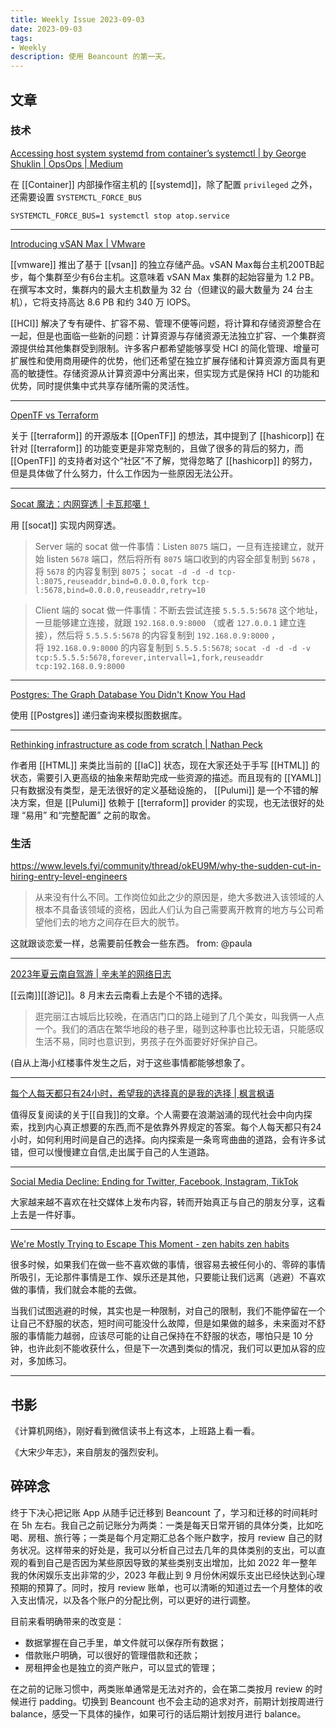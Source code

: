 ```yaml
---
title: Weekly Issue 2023-09-03
date: 2023-09-03
tags:
- Weekly
description: 使用 Beancount 的第一天。
---
```



## 文章

### 技术

[Accessing host system systemd from container’s systemctl | by George Shuklin | OpsOps | Medium](https://medium.com/opsops/accessing-host-system-systemd-from-containers-systemctl-492a1a385102)

在 [[Container]] 内部操作宿主机的 [[systemd]]，除了配置 `privileged` 之外，还需要设置 `SYSTEMCTL_FORCE_BUS`

`SYSTEMCTL_FORCE_BUS=1 systemctl stop atop.service`

---


[Introducing vSAN Max | VMware](https://core.vmware.com/blog/introducing-vsan-max)

[[vmware]] 推出了基于 [[vsan]] 的独立存储产品。vSAN Max每台主机200TB起步，每个集群至少有6台主机。这意味着 vSAN Max 集群的起始容量为 1.2 PB。在撰写本文时，集群内的最大主机数量为 32 台（但建议的最大数量为 24 台主机），它将支持高达 8.6 PB 和约 340 万 IOPS。

[[HCI]] 解决了专有硬件、扩容不易、管理不便等问题，将计算和存储资源整合在一起，但是也面临一些新的问题：计算资源与存储资源无法独立扩容、一个集群资源提供给其他集群受到限制。许多客户都希望能够享受 HCI 的简化管理、增量可扩展性和使用商用硬件的优势，他们还希望在独立扩展存储和计算资源方面具有更高的敏捷性。存储资源从计算资源中分离出来，但实现方式是保持 HCI 的功能和优势，同时提供集中式共享存储所需的灵活性。

---

[OpenTF vs Terraform](https://twitter.com/iamvlaaaaaaad/status/1696521808143683812)

关于 [[terraform]] 的开源版本 [[OpenTF]] 的想法，其中提到了 [[hashicorp]] 在针对 [[terraform]] 的功能变更是非常克制的，且做了很多的背后的努力，而 [[OpenTF]] 的支持者对这个“社区”不了解，觉得忽略了 [[hashicorp]] 的努力，但是具体做了什么努力，什么工作因为一些原因无法公开。

---


[Socat 魔法：内网穿透 | 卡瓦邦噶！](https://www.kawabangga.com/posts/5324)

用 [[socat]] 实现内网穿透。

> Server 端的 socat 做一件事情：Listen `8075` 端口，一旦有连接建立，就开始 listen `5678` 端口，然后将所有 `8075` 端口收到的内容全部复制到 `5678` ，将 `5678` 的内容复制到 `8075`；
    `socat -d -d -d tcp-l:8075,reuseaddr,bind=0.0.0.0,fork tcp-l:5678,bind=0.0.0.0,reuseaddr,retry=10`

> Client 端的 socat 做一件事情：不断去尝试连接 `5.5.5.5:5678` 这个地址，一旦能够建立连接，就跟 `192.168.0.9:8000` （或者 `127.0.0.1` 建立连接），然后将 `5.5.5.5:5678` 的内容复制到 `192.168.0.9:8000` ，将 `192.168.0.9:8000` 的内容复制到 `5.5.5.5:5678`;
    `socat -d -d -d -v tcp:5.5.5.5:5678,forever,intervall=1,fork,reuseaddr tcp:192.168.0.9:8000`

---

[Postgres: The Graph Database You Didn't Know You Had](https://www.dylanpaulus.com/posts/postgres-is-a-graph-database/)

使用 [[Postgres]] 递归查询来模拟图数据库。

---

[Rethinking infrastructure as code from scratch | Nathan Peck](https://nathanpeck.com/rethinking-infrastructure-as-code-from-scratch/)

作者用 [[HTML]] 来类比当前的 [[IaC]] 状态，现在大家还处于手写 [[HTML]] 的状态，需要引入更高级的抽象来帮助完成一些资源的描述。而且现有的 [[YAML]] 只有数据没有类型，是无法很好的定义基础设施的， [[Pulumi]] 是一个不错的解决方案，但是 [[Pulumi]] 依赖于 [[terraform]] provider 的实现，也无法很好的处理 “易用” 和“完整配置” 之前的取舍。




### 生活


https://www.levels.fyi/community/thread/okEU9M/why-the-sudden-cut-in-hiring-entry-level-engineers

> 从来没有什么不同。工作岗位如此之少的原因是，绝大多数进入该领域的人根本不具备该领域的资格，因此人们认为自己需要离开教育的地方与公司希望他们去的地方之间存在巨大的脱节。  

这就跟谈恋爱一样，总需要前任教会一些东西。 from: @paula

---

[2023年夏云南自驾游 | 辛未羊的网络日志](https://panqiincs.me/2023/08/31/guimao-yunnan-trip/)

[[云南]][[游记]]。8 月末去云南看上去是个不错的选择。

> 逛完丽江古城后比较晚，在酒店门口的路上碰到了几个美女，叫我俩一人点一个。我们的酒店在繁华地段的巷子里，碰到这种事也比较无语，只能感叹生活不易，同时也意识到，男孩子在外面要好好保护自己。  

(自从上海小红楼事件发生之后，对于这些事情都能够想象了。

---

[每个人每天都只有24小时，希望我的选择真的是我的选择 | 枫言枫语](https://justinyan.me/post/5790)

值得反复阅读的关于[[自我]]的文章。个人需要在浪潮汹涌的现代社会中向内探索，找到内心真正想要的东西,而不是依靠外界规定的答案。每个人每天都只有24小时，如何利用时间是自己的选择。向内探索是一条弯弯曲曲的道路，会有许多试错，但可以慢慢建立自信,走出属于自己的人生道路。

---

[Social Media Decline: Ending for Twitter, Facebook, Instagram, TikTok](https://www.businessinsider.com/social-media-dead-instagram-tiktok-bereal-replaced-group-chats-messaging-2023-8)

大家越来越不喜欢在社交媒体上发布内容，转而开始真正与自己的朋友分享，这看上去是一件好事。

---

[We're Mostly Trying to Escape This Moment - zen habits zen habits](https://zenhabits.net/escape/)

很多时候，如果我们在做一些不喜欢做的事情，很容易去被任何小的、零碎的事情所吸引，无论那件事情是工作、娱乐还是其他，只要能让我们远离（逃避）不喜欢做的事情，我们就会本能的去做。

当我们试图逃避的时候，其实也是一种限制，对自己的限制，我们不能停留在一个让自己不舒服的状态，短时间可能没什么故障，但是如果做的越多，未来面对不舒服的事情能力越弱，应该尽可能的让自己保持在不舒服的状态，哪怕只是 10 分钟，也许此刻不能收获什么，但是下一次遇到类似的情况，我们可以更加从容的应对，多加练习。

---




## 书影


《计算机网络》，刚好看到微信读书上有这本，上班路上看一看。

《大宋少年志》，来自朋友的强烈安利。


## 碎碎念

终于下决心把记账 App 从随手记迁移到 Beancount 了，学习和迁移的时间耗时在 5h 左右。我自己之前记账分为两类：一类是每天日常开销的具体分类，比如吃喝、房租、旅行等；一类是每个月定期汇总各个账户数字，按月 review 自己的财务状况。这样带来的好处是，我可以分析自己过去几年的具体类别的支出，可以直观的看到自己是否因为某些原因导致的某些类别支出增加，比如 2022 年一整年我的休闲娱乐支出非常的少，2023 年截止到 9 月份休闲娱乐支出已经快达到心理预期的预算了。同时，按月 review 账单，也可以清晰的知道过去一个月整体的收入支出情况，以及各个账户的分配比例，可以更好的进行调整。

目前来看明确带来的改变是：
* 数据掌握在自己手里，单文件就可以保存所有数据；  
* 借款账户明确，可以很好的管理借款和还款；  
* 房租押金也是独立的资产账户，可以显式的管理；  

在之前的记账习惯中，两类账单通常是无法对齐的，会在第二类按月 review 的时候进行 padding。切换到 Beancount 也不会主动的追求对齐，前期计划按周进行 balance，感受一下具体的操作，如果可行的话后期计划按月进行 balance。